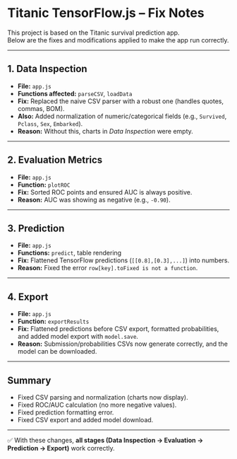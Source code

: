 # Titanic TensorFlow.js – Fix Notes

This project is based on the Titanic survival prediction app.  
Below are the fixes and modifications applied to make the app run correctly.

---

## 1. Data Inspection
- **File:** `app.js`  
- **Functions affected:** `parseCSV`, `loadData`  
- **Fix:** Replaced the naive CSV parser with a robust one (handles quotes, commas, BOM).  
- **Also:** Added normalization of numeric/categorical fields (e.g., `Survived`, `Pclass`, `Sex`, `Embarked`).  
- **Reason:** Without this, charts in *Data Inspection* were empty.

---

## 2. Evaluation Metrics
- **File:** `app.js`  
- **Function:** `plotROC`  
- **Fix:** Sorted ROC points and ensured AUC is always positive.  
- **Reason:** AUC was showing as negative (e.g., `-0.90`).  

---

## 3. Prediction
- **File:** `app.js`  
- **Functions:** `predict`, table rendering  
- **Fix:** Flattened TensorFlow predictions (`[[0.8],[0.3],...]`) into numbers.  
- **Reason:** Fixed the error `row[key].toFixed is not a function`.

---

## 4. Export
- **File:** `app.js`  
- **Function:** `exportResults`  
- **Fix:** Flattened predictions before CSV export, formatted probabilities, and added model export with `model.save`.  
- **Reason:** Submission/probabilities CSVs now generate correctly, and the model can be downloaded.

---

## Summary
- Fixed CSV parsing and normalization (charts now display).  
- Fixed ROC/AUC calculation (no more negative values).  
- Fixed prediction formatting error.  
- Fixed CSV export and added model download.  

---

✅ With these changes, **all stages (Data Inspection → Evaluation → Prediction → Export)** work correctly.
